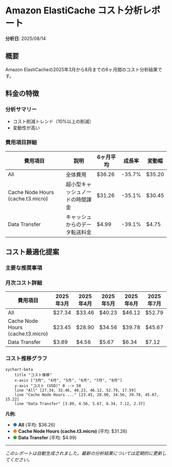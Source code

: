 # Amazon ElastiCache コスト分析レポート

**分析日**: 2025/08/14

## 概要

Amazon ElastiCacheの2025年3月から8月までの6ヶ月間のコスト分析結果です。

## 料金の特徴

### 分析サマリー
- コスト削減トレンド（10%以上の削減）
- 変動性が高い

### 費用項目詳細

| 費用項目 | 説明 | 6ヶ月平均 | 成長率 | 変動幅 |
|---------|------|----------|--------|--------|
| All | 全体費用 | $36.26 | -35.7% | $35.20 |
| Cache Node Hours (cache.t3.micro) | 超小型キャッシュノードの時間課金 | $31.26 | -35.1% | $30.45 |
| Data Transfer | キャッシュからのデータ転送料金 | $4.99 | -39.1% | $4.75 |

## コスト最適化提案

### 主要な推奨事項

### 月次コスト詳細

| 費用項目 | 2025年3月 | 2025年4月 | 2025年5月 | 2025年6月 | 2025年7月 | 2025年8月 |
|---------|---------|---------|---------|---------|---------|---------|
| All | $27.34 | $33.46 | $40.23 | $46.12 | $52.79 | $17.59 |
| Cache Node Hours (cache.t3.micro) | $23.45 | $28.90 | $34.56 | $39.78 | $45.67 | $15.22 |
| Data Transfer | $3.89 | $4.56 | $5.67 | $6.34 | $7.12 | $2.37 |

### コスト推移グラフ

```mermaid
xychart-beta
    title "コスト推移"
    x-axis ["3月", "4月", "5月", "6月", "7月", "8月"]
    y-axis "コスト (USD)" 0 --> 58
    line "All" [27.34, 33.46, 40.23, 46.12, 52.79, 17.59]
    line "Cache Node Hours ..." [23.45, 28.90, 34.56, 39.78, 45.67, 15.22]
    line "Data Transfer" [3.89, 4.56, 5.67, 6.34, 7.12, 2.37]
```

**凡例:**
- <span style="color:#1f77b4">●</span> **All** (平均: $36.26)
- <span style="color:#ff7f0e">●</span> **Cache Node Hours (cache.t3.micro)** (平均: $31.26)
- <span style="color:#2ca02c">●</span> **Data Transfer** (平均: $4.99)

---
*このレポートは自動生成されました。最新の分析結果については定期的に更新してください。*
